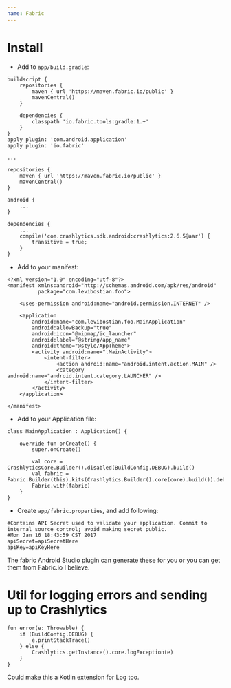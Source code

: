 ```yaml
---
name: Fabric
---
```


# Install

* Add to `app/build.gradle`:

```
buildscript {
    repositories {
        maven { url 'https://maven.fabric.io/public' }
        mavenCentral()
    }

    dependencies {
        classpath 'io.fabric.tools:gradle:1.+'
    }
}
apply plugin: 'com.android.application'
apply plugin: 'io.fabric'

...

repositories {
    maven { url 'https://maven.fabric.io/public' }
    mavenCentral()
}

android {
    ...
}

dependencies {
    ...
    compile('com.crashlytics.sdk.android:crashlytics:2.6.5@aar') {
        transitive = true;
    }
}

```

* Add to your manifest:

```
<?xml version="1.0" encoding="utf-8"?>
<manifest xmlns:android="http://schemas.android.com/apk/res/android"
          package="com.levibostian.foo">

    <uses-permission android:name="android.permission.INTERNET" />

    <application
        android:name="com.levibostian.foo.MainApplication"
        android:allowBackup="true"
        android:icon="@mipmap/ic_launcher"
        android:label="@string/app_name"
        android:theme="@style/AppTheme">
        <activity android:name=".MainActivity">
            <intent-filter>
                <action android:name="android.intent.action.MAIN" />
                <category android:name="android.intent.category.LAUNCHER" />
            </intent-filter>
        </activity>                
    </application>

</manifest>

```

* Add to your Application file:

```
class MainApplication : Application() {

    override fun onCreate() {
        super.onCreate()

        val core = CrashlyticsCore.Builder().disabled(BuildConfig.DEBUG).build()
        val fabric = Fabric.Builder(this).kits(Crashlytics.Builder().core(core).build()).debuggable(true).build()
        Fabric.with(fabric)
    }
}
```

* Create `app/fabric.properties`, and add following:

```
#Contains API Secret used to validate your application. Commit to internal source control; avoid making secret public.
#Mon Jan 16 18:43:59 CST 2017
apiSecret=apiSecretHere
apiKey=apiKeyHere
```

The fabric Android Studio plugin can generate these for you or you can get them from Fabric.io I believe. 

# Util for logging errors and sending up to Crashlytics

```
fun error(e: Throwable) {
    if (BuildConfig.DEBUG) {
        e.printStackTrace()
    } else {
        Crashlytics.getInstance().core.logException(e)
    }
}
```

Could make this a Kotlin extension for Log too.
